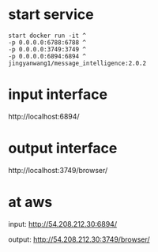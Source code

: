 # start service

```
start docker run -it ^
-p 0.0.0.0:6788:6788 ^
-p 0.0.0.0:3749:3749 ^
-p 0.0.0.0:6894:6894 ^
jingyanwang1/message_intelligence:2.0.2
```

# input interface

http://localhost:6894/


# output interface 

http://localhost:3749/browser/


# at aws

input: http://54.208.212.30:6894/ 

output: http://54.208.212.30:3749/browser/
